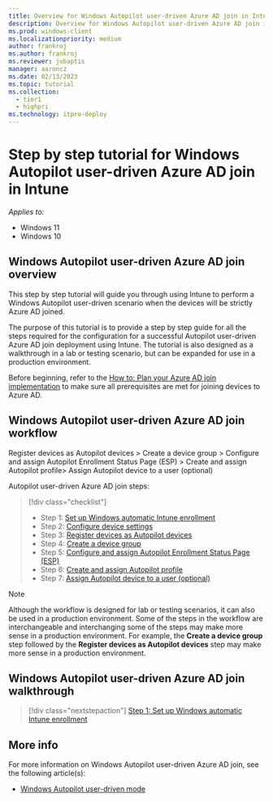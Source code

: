 ```yaml
---
title: Overview for Windows Autopilot user-driven Azure AD join in Intune
description: Overview for Windows Autopilot user-driven Azure AD join in Intune.
ms.prod: windows-client
ms.localizationpriority: medium
author: frankroj
ms.author: frankroj
ms.reviewer: jubaptis
manager: aaroncz
ms.date: 02/13/2023
ms.topic: tutorial
ms.collection: 
  - tier1
  - highpri
ms.technology: itpro-deploy
---
```


# Step by step tutorial for Windows Autopilot user-driven Azure AD join in Intune

*Applies to:*

- Windows 11
- Windows 10

## Windows Autopilot user-driven Azure AD join overview

This step by step tutorial will guide you through using Intune to perform a Windows Autopilot user-driven scenario when the devices will be strictly Azure AD joined.

The purpose of this tutorial is to provide a step by step guide for all the steps required for the configuration for a successful Autopilot user-driven Azure AD join deployment using Intune. The tutorial is also designed as a walkthrough in a lab or testing scenario, but can be expanded for use in a production environment.

Before beginning, refer to the [How to: Plan your Azure AD join implementation](/azure/active-directory/devices/azureadjoin-plan) to make sure all prerequisites are met for joining devices to Azure AD.

## Windows Autopilot user-driven Azure AD join workflow

Register devices as Autopilot devices > Create a device group > Configure and assign Autopilot Enrollment Status Page (ESP) > Create and assign Autopilot profile> Assign Autopilot device to a user (optional)

Autopilot user-driven Azure AD join steps:
> [!div class="checklist"]
> - Step 1: [Set up Windows automatic Intune enrollment](azure-ad-join-automatic-enrollment.md)
> - Step 2: [Configure device settings](azure-ad-join-device-settings.md)
> - Step 3: [Register devices as Autopilot devices](azure-ad-join-register-device.md)
> - Step 4: [Create a device group](azure-ad-join-device-group.md)
> - Step 5: [Configure and assign Autopilot Enrollment Status Page (ESP)](azure-ad-join-esp.md)
> - Step 6: [Create and assign Autopilot profile](azure-ad-join-autopilot-profile.md)
> - Step 7: [Assign Autopilot device to a user (optional)](azure-ad-join-assign-device-to-user.md)

> [!NOTE]
>
> Although the workflow is designed for lab or testing scenarios, it can also be used in a production environment. Some of the steps in the workflow are interchangeable and interchanging some of the steps may make more sense in a production environment. For example, the **Create a device group** step followed by the **Register devices as Autopilot devices** step may make more sense in a production environment.

## Windows Autopilot user-driven Azure AD join walkthrough

> [!div class="nextstepaction"]
> [Step 1: Set up Windows automatic Intune enrollment](azure-ad-join-automatic-enrollment.md)

## More info

For more information on Windows Autopilot user-driven Azure AD join, see the following article(s):

- [Windows Autopilot user-driven mode](/mem/autopilot/user-driven)
